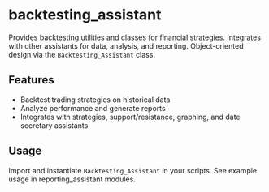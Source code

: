 # backtesting_assistant

Provides backtesting utilities and classes for financial strategies. Integrates with other assistants for data, analysis, and reporting. Object-oriented design via the `Backtesting_Assistant` class.

## Features
- Backtest trading strategies on historical data
- Analyze performance and generate reports
- Integrates with strategies, support/resistance, graphing, and date secretary assistants

## Usage
Import and instantiate `Backtesting_Assistant` in your scripts. See example usage in reporting_assistant modules.
